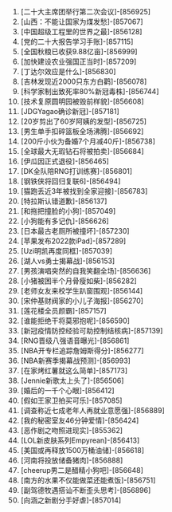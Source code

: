 
1. [二十大主席团举行第二次会议]-[856925]
1. [山西：不能让国家为煤发愁]-[857067]
1. [中国超级工程里的世界之最]-[856128]
1. [党的二十大报告学习手账]-[857115]
1. [全国秋粮已收获9.88亿亩]-[856999]
1. [加快建设农业强国正当时]-[857209]
1. [丁达尔效应是什么]-[856830]
1. [吉林发现近2000只东方白鹳]-[856078]
1. [科学家制出致死率80%新冠毒株]-[856744]
1. [技术复原圆明园被毁前样貌]-[856608]
1. [JDGYagao确诊新冠]-[857181]
1. [20岁剪出了60岁阿姨的发型]-[856725]
1. [男生单手扣碎篮板全场沸腾]-[856692]
1. [200斤小伙为备婚7个月减40斤]-[856738]
1. [全球最大无瑕钻石将被拍卖]-[856684]
1. [伊瓜因正式退役]-[856465]
1. [DK全队陪RNG打训练赛]-[856801]
1. [钢铁侠将回归复联6]-[856494]
1. [猫跑丢近3年被找到全家迎接]-[856783]
1. [特拉斯认错道歉]-[856137]
1. [和拖把撞脸的小狗]-[857049]
1. [小狗能有多记仇]-[856626]
1. [日本最古老厕所被撞坏]-[857230]
1. [苹果发布2022款iPad]-[857289]
1. [Uzi明凯再度同框]-[857039]
1. [湖人vs勇士揭幕战]-[856153]
1. [男孩演唱突然的自我笑翻全场]-[856636]
1. [小猪被困半个月骨瘦如柴]-[856282]
1. [老师女友来校学生趴窗围观]-[856144]
1. [宋仲基财阀家的小儿子海报]-[856270]
1. [莲花楼全员颜霸]-[857157]
1. [谁能拒绝干将莫邪抱呢]-[856590]
1. [新冠疫情防控经验可助控制结核病]-[857139]
1. [RNG晋级八强语音曝光]-[856861]
1. [NBA开专栏追踪詹姆斯得分]-[856277]
1. [NBA新赛季揭幕战预测]-[856993]
1. [在家烤红薯就这么简单]-[857173]
1. [Jennie新歌太上头了]-[856506]
1. [婚后的一千个心眼]-[856412]
1. [假如王家卫拍买可乐]-[857085]
1. [调查称近七成老年人再就业意愿强]-[856889]
1. [我的秘密室友46分钟爱情]-[856424]
1. [恶作剧之吻照进现实]-[855362]
1. [LOL新皮肤系列Empyrean]-[856413]
1. [美国或再释放1500万桶油储]-[856618]
1. [河南将投放储备猪肉]-[856888]
1. [cheerup男二是醋精小狗吧]-[856648]
1. [南方的水果不仅能做菜还能煮饭]-[856751]
1. [副驾德牧遇搭讪不断歪头思考]-[856896]
1. [向涵之新剧分手好虐]-[857014]